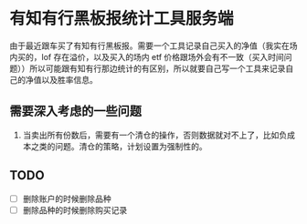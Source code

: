 # 有知有行黑板报统计工具服务端

由于最近跟车买了有知有行黑板报。需要一个工具记录自己买入的净值（我实在场内买的，lof 存在溢价，以及买入的场内 etf 价格跟场外会有不一致（买入时间问题））所以可能跟有知有行那边统计的有区别，所以就要自己写一个工具来记录自己的净值以及胜率信息。

## 需要深入考虑的一些问题
1. 当卖出所有份数后，需要有一个清仓的操作，否则数据就对不上了，比如负成本之类的问题。清仓的策略，计划设置为强制性的。

## TODO
- [ ] 删除账户的时候删除品种
- [ ] 删除品种的时候删除购买记录